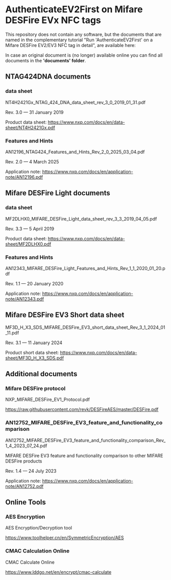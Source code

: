 # AuthenticateEV2First on Mifare DESFire EVx NFC tags

This repository does not contain any software, but the documents that are named in the complementary tutorial "Run 'AuthenticateEV2First' on a Mifare DESFire EV2/EV3 NFC tag in detail", are available here:

In case an original document is (no longer) available online you can find all documents in the **'documents' folder**.

## NTAG424DNA documents

### data sheet
NT4H2421Gx_NTAG_424_DNA_data_sheet_rev_3_0_2019_01_31.pdf

Rev. 3.0 — 31 January 2019

Product data sheet: https://www.nxp.com/docs/en/data-sheet/NT4H2421Gx.pdf

### Features and Hints
AN12196_NTAG424_Features_and_Hints_Rev_2_0_2025_03_04.pdf

Rev. 2.0 — 4 March 2025

Application note: https://www.nxp.com/docs/en/application-note/AN12196.pdf

## Mifare DESFire Light documents

### data sheet
MF2DLHX0_MIFARE_DESFire_Light_data_sheet_rev_3_3_2019_04_05.pdf

Rev. 3.3 — 5 April 2019

Product data sheet: https://www.nxp.com/docs/en/data-sheet/MF2DLHX0.pdf

### Features and Hints
AN12343_MIFARE_DESFire_Light_Features_and_Hints_Rev_1_1_2020_01_20.pdf

Rev. 1.1 — 20 January 2020

Application note: https://www.nxp.com/docs/en/application-note/AN12343.pdf

## Mifare DESFire EV3 Short data sheet
MF3D_H_X3_SDS_MIFARE_DESFire_EV3_short_data_sheet_Rev_3_1_2024_01_11.pdf

Rev. 3.1 — 11 January 2024

Product short data sheet: https://www.nxp.com/docs/en/data-sheet/MF3D_H_X3_SDS.pdf

## Additional documents

### Mifare DESFire protocol
NXP_MIFARE_DESFire_EV1_Protocol.pdf

https://raw.githubusercontent.com/revk/DESFireAES/master/DESFire.pdf

### AN12752_MIFARE_DESFire_EV3_feature_and_functionality_comparison
AN12752_MIFARE_DESFire_EV3_feature_and_functionality_comparison_Rev_1_4_2023_07_24.pdf

MIFARE DESFire EV3 feature and functionality comparison to other MIFARE
DESFire products

Rev. 1.4 — 24 July 2023

Application note: https://www.nxp.com/docs/en/application-note/AN12752.pdf

## Online Tools

### AES Encryption
AES Encryption/Decryption tool

https://www.toolhelper.cn/en/SymmetricEncryption/AES

### CMAC Calculation Online

CMAC Calculate Online

https://www.lddgo.net/en/encrypt/cmac-calculate
